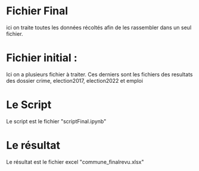 # Fichier Final
ici on traite toutes les données récoltés afin de les rassembler dans un seul fichier.

# Fichier initial :
Ici on a plusieurs fichier à traiter. Ces derniers sont les fichiers des resultats des dossier crime, election2017, election2022 et emploi

# Le Script
Le script est le fichier "scriptFinal.ipynb"

# Le résultat
Le résultat est le fichier excel "commune_finalrevu.xlsx"
